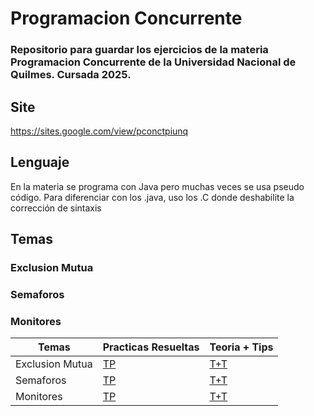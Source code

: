 # Programacion Concurrente
### Repositorio para guardar los ejercicios de la materia Programacion Concurrente de la Universidad Nacional de Quilmes. Cursada 2025.
## Site
https://sites.google.com/view/pconctpiunq

## Lenguaje 
En la materia se programa con Java pero muchas veces se usa pseudo código. Para diferenciar con los .java, uso los .C donde deshabilite la corrección de sintaxis

## Temas
### Exclusion Mutua
### Semaforos 
### Monitores 


| Temas| Practicas Resueltas | Teoria + Tips |
|----------------|----------------|----------------|
| Exclusion Mutua  |[TP](https://github.com/MateoGiuffra/concurrente/blob/main/ExclusionMutua) |[T+T](https://github.com/MateoGiuffra/concurrente/blob/main/ExclusionMutua/ExclusionMutua.md) |
| Semaforos  |[TP](https://github.com/MateoGiuffra/concurrente/blob/main/Semaforos) |[T+T](https://github.com/MateoGiuffra/concurrente/blob/main/Semaforos/Semaforos.md) |
| Monitores  |[TP](https://github.com/MateoGiuffra/concurrente/blob/main/Monitores) |[T+T](https://github.com/MateoGiuffra/concurrente/blob/main/Monitores/Monitores.md) |